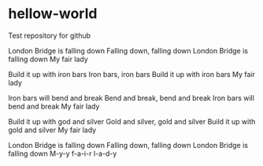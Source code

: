# hellow-world
Test repository for github

London Bridge is falling down
Falling down, falling down
London Bridge is falling down 
My fair lady

Build it up with iron bars
Iron bars, iron bars
Build it up with iron bars
My fair lady

Iron bars will bend and break
Bend and break, bend and break
Iron bars will bend and break
My fair lady

Build it up with god and silver
Gold and silver, gold and silver
Build it up with gold and silver
My fair lady

London Bridge is falling down
Falling down, falling down
London Bridge is falling down
M-y-y f-a-i-r l-a-d-y
